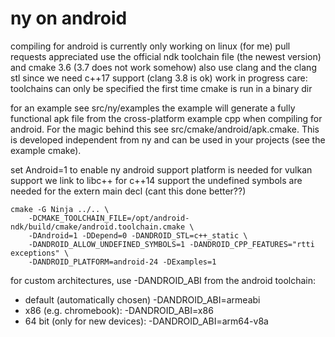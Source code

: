 ny on android
=============

compiling for android is currently only working on linux (for me)
pull requests appreciated
use the official ndk toolchain file (the newest version) and cmake 3.6 (3.7 does not work somehow)
also use clang and the clang stl since we need c++17 support (clang 3.8 is ok)
work in progress
care: toolchains can only be specified the first time cmake is run in a binary dir

for an example see src/ny/examples
the example will generate a fully functional apk file from the
cross-platform example cpp when compiling for android. For the magic behind this see
src/cmake/android/apk.cmake. This is developed independent from ny
and can be used in your projects (see the example cmake).

set Android=1 to enable ny android support
platform is needed for vulkan support
we link to libc++ for c++14 support
the undefined symbols are needed for the extern main decl (cant this done better??)

```
cmake -G Ninja ../.. \
	-DCMAKE_TOOLCHAIN_FILE=/opt/android-ndk/build/cmake/android.toolchain.cmake \
	-DAndroid=1 -DDepend=0 -DANDROID_STL=c++_static \
	-DANDROID_ALLOW_UNDEFINED_SYMBOLS=1 -DANDROID_CPP_FEATURES="rtti exceptions" \
	-DANDROID_PLATFORM=android-24 -DExamples=1
```

for custom architectures, use -DANDROID_ABI from the android toolchain:

- default (automatically chosen) -DANDROID_ABI=armeabi
- x86 (e.g. chromebook): -DANDROID_ABI=x86
- 64 bit (only for new devices): -DANDROID_ABI=arm64-v8a
